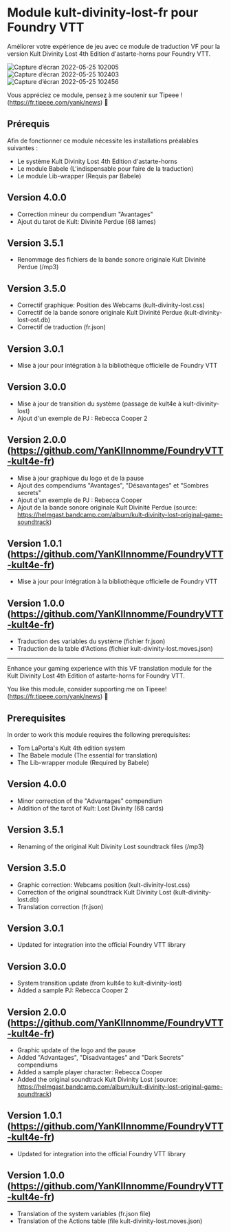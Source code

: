 # Module kult-divinity-lost-fr pour Foundry VTT
Améliorer votre expérience de jeu avec ce module de traduction VF pour la version Kult Divinity Lost 4th Edition d'astarte-horns pour Foundry VTT.

![Capture d’écran 2022-05-25 102005](https://user-images.githubusercontent.com/100078854/170216934-6d92f928-4d67-4540-b87f-fd48e9e2914a.jpg)
![Capture d’écran 2022-05-25 102403](https://user-images.githubusercontent.com/100078854/170216982-7555c171-d6bd-4278-9979-839345d2cc5c.jpg)
![Capture d’écran 2022-05-25 102456](https://user-images.githubusercontent.com/100078854/170216996-e424cca4-67af-409a-b2b4-b7a0c9d74876.jpg)

Vous appréciez ce module, pensez à me soutenir sur Tipeee ! (https://fr.tipeee.com/yank/news) 🖤

## Prérequis

Afin de fonctionner ce module nécessite les installations préalables suivantes :
 * Le système Kult Divinity Lost 4th Edition d'astarte-horns
 * Le module Babele (L'indispensable pour faire de la traduction)
 * Le module Lib-wrapper (Requis par Babele)

 ## Version 4.0.0

 * Correction mineur du compendium "Avantages"
 * Ajout du tarot de Kult: Divinité Perdue (68 lames)

 ## Version 3.5.1

 * Renommage des fichiers de la bande sonore originale Kult Divinité Perdue (/mp3)

## Version 3.5.0

 * Correctif graphique: Position des Webcams (kult-divinity-lost.css)
 * Correctif de la bande sonore originale Kult Divinité Perdue (kult-divinity-lost-ost.db)
 * Correctif de traduction (fr.json)

## Version 3.0.1

 * Mise à jour pour intégration à la bibliothèque officielle de Foundry VTT
 
## Version 3.0.0

 * Mise à jour de transition du système (passage de kult4e à kult-divinity-lost)
 * Ajout d'un exemple de PJ : Rebecca Cooper 2

## Version 2.0.0 (https://github.com/YanKlInnomme/FoundryVTT-kult4e-fr)

 * Mise à jour graphique du logo et de la pause
 * Ajout des compendiums "Avantages", "Désavantages" et "Sombres secrets"
 * Ajout d'un exemple de PJ : Rebecca Cooper
 * Ajout de la bande sonore originale Kult Divinité Perdue (source: https://helmgast.bandcamp.com/album/kult-divinity-lost-original-game-soundtrack)

## Version 1.0.1 (https://github.com/YanKlInnomme/FoundryVTT-kult4e-fr)

 * Mise à jour pour intégration à la bibliothèque officielle de Foundry VTT
 
## Version 1.0.0 (https://github.com/YanKlInnomme/FoundryVTT-kult4e-fr)

 * Traduction des variables du système (fichier fr.json)
 * Traduction de la table d'Actions (fichier kult-divinity-lost.moves.json) 
 
---------------------------------------------------------------------

Enhance your gaming experience with this VF translation module for the Kult Divinity Lost 4th Edition of astarte-horns for Foundry VTT.

You like this module, consider supporting me on Tipeee! (https://fr.tipeee.com/yank/news) 🖤

## Prerequisites

In order to work this module requires the following prerequisites:
 * Tom LaPorta's Kult 4th edition system
 * The Babele module (The essential for translation)
 * The Lib-wrapper module (Required by Babele)

 ## Version 4.0.0

 * Minor correction of the "Advantages" compendium
 * Addition of the tarot of Kult: Lost Divinity (68 cards)

## Version 3.5.1

 * Renaming of the original Kult Divinity Lost soundtrack files (/mp3)

## Version 3.5.0

 * Graphic correction: Webcams position (kult-divinity-lost.css)
 * Correction of the original soundtrack Kult Divinity Lost (kult-divinity-lost.db)
 * Translation correction (fr.json)

## Version 3.0.1

 * Updated for integration into the official Foundry VTT library

## Version 3.0.0

 * System transition update (from kult4e to kult-divinity-lost)
 * Added a sample PJ: Rebecca Cooper 2

## Version 2.0.0 (https://github.com/YanKlInnomme/FoundryVTT-kult4e-fr)

 * Graphic update of the logo and the pause
 * Added "Advantages", "Disadvantages" and "Dark Secrets" compendiums
 * Added a sample player character: Rebecca Cooper
 * Added the original soundtrack Kult Divinity Lost (source: https://helmgast.bandcamp.com/album/kult-divinity-lost-original-game-soundtrack)

## Version 1.0.1 (https://github.com/YanKlInnomme/FoundryVTT-kult4e-fr)

 * Updated for integration into the official Foundry VTT library
 
## Version 1.0.0 (https://github.com/YanKlInnomme/FoundryVTT-kult4e-fr)

 * Translation of the system variables (fr.json file)
 * Translation of the Actions table (file kult-divinity-lost.moves.json) 
